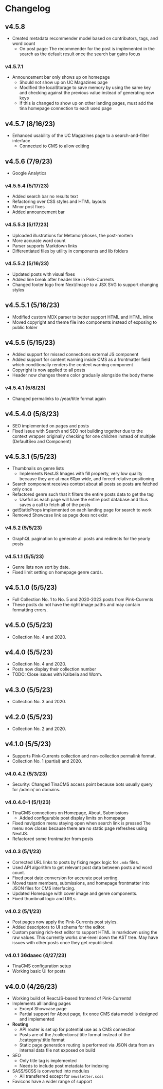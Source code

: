 # Changelog 
## v4.5.8 
- Created metadata recommender model based on contributors, tags, and word count
  - On post page: The recommender for the post is implemented in the search as the default result once the search bar gains focus

### v4.5.7.1
- Announcement bar only shows up on homepage
  - Should not show up on UC Magazines page
  - Modified the localStorage to save memory by using the same key and checking against the previous value instead of generating new keys
  - If this is changed to show up on other landing pages, must add the tina homepage connection to each used page 

## v4.5.7 (8/16/23)
- Enhanced usability of the UC Magazines page to a search-and-filter interface
  - Connected to CMS to allow editing 

## v4.5.6 (7/9/23)
- Google Analytics

### v4.5.5.4 (5/17/23)
- Added search bar no results text
- Refactoring over CSS styles and HTML layouts
- Minor post fixes
- Added announcement bar

### v4.5.5.3 (5/17/23)
- Uploaded illustrations for Metamorphoses, the post-mortem
- More accurate word count
- Parser supports Markdown links
- Differentiated files by utility in components and lib folders

### v4.5.5.2 (5/16/23)
- Updated posts with visual fixes
- Added line break after header like in Pink-Currents
- Changed footer logo from Next/Image to a JSX SVG to support changing styles

## v4.5.5.1 (5/16/23) 
- Modified custom MDX parser to better support HTML and HTML inline
- Moved copyright and theme file into components instead of exposing to public folder

## v4.5.5 (5/15/23)
- Added support for missed connections external JS component
- Added support for content warning inside CMS as a frontmatter field which conditionally renders the content warning component
- Copyright is now applied to all posts
- Header now changes theme color gradually alongside the body theme

### v4.5.4.1 (5/8/23)
- Changed permalinks to /year/title format again

## v4.5.4.0 (5/8/23)
- SEO implemented on pages and posts
- Fixed issue with Search and SEO not building together due to the context wrapper originally checking for one children instead of multiple (DefaultSeo and Component)

## v4.5.3.1 (5/5/23)
- Thumbnails on genre lists
  - Implements NextJS Images with fill property, very low quality because they are at max 60px wide, and forced relative positioning
- Search component receives context about all posts so posts are fetched only once
- Refactored genre such that it filters the entire posts data to get the tag
  - Useful as each page will have the entire post database and thus saves a call to fetch all of the posts
- getStaticProps implemented on each landing page for search to work
- Removed Showcase link as page does not exist

### v4.5.2 (5/5/23)
- GraphQL pagination to generate all posts and redirects for the yearly posts 
 
### v4.5.1.1 (5/5/23)
- Genre lists now sort by date.
- Fixed limit setting on homepage genre cards.

## v4.5.1.0 (5/5/23)
- Full Collection No. 1 to No. 5 and 2020-2023 posts from Pink-Currents
- These posts do not have the right image paths and may contain formatting errors.

## v4.5.0 (5/5/23)
- Collection No. 4 and 2020.

## v4.4.0 (5/5/23)
- Collection No. 4 and 2020.
- Posts now display their collection number
- TODO: Close issues with Kalbelia and Worm.

## v4.3.0 (5/5/23)
- Collection No. 3 and 2020.

## v4.2.0 (5/5/23)
- Collection No. 2 and 2020.

## v4.1.0 (5/5/23)
- Supports Pink-Currents collection and non-collection permalink format.
- Collection No. 1 (partial) and 2020.

### v4.0.4.2 (5/3/23)
- Security: Changed TinaCMS access point because bots usually query for /admin/ on domains.

### v4.0.4.0-1 (5/1/23)
- TinaCMS connections on Homepage, About, Submissions
  - Added configurable post display limits on homepage
- Fixed navigation menu staying open when search link is pressed The menu now closes because there are no static page refreshes using NextJS.
- Refactored some frontmatter from posts

### v4.0.3 (5/1/23)
- Corrected URL links to posts by fixing regex logic for `.mdx` files.
- Used API algorithm to get relevant post data between posts and word count.
- Fixed post date conversion for accurate post sorting.
- Moved team members, submissions, and homepage frontmatter into JSON files for CMS interfacing.
- Updated Homepage with cover image and genre components.
- Fixed thumbnail logic and URLs.

### v4.0.2 (5/1/23)
- Post pages now apply the Pink-Currents post styles.
- Added descriptors to UI schema for the editor.
- Custom parsing rich-text editor to support HTML in markdown using the raw values. This currently works one-level down the AST tree. May have issues with other posts once they get republished.

### v4.0.1 36daaec (4/27/23)
- TinaCMS configuration setup
- Working basic UI for posts

## v4.0.0 (4/26/23)
- Working build of ReactJS-based frontend of Pink-Currents!
- Implements all landing pages
  - Except Showcase page
  - Partial support for About page, fix once CMS data model is designed and implemented
- **Routing** 
  - API router is set up for potential use as a CMS connection
  - Posts are of the /:collections/:title format instead of the /:category/:title format
  - Static page generation routing is performed via JSON data from an internal data file not exposed on build
- SEO
  - Only title tag is implemented
  - Needs to include post metadata for indexing
- SASS/SCSS is converted into modules
  - All transferred except for `newsletter.scss`
- Favicons have a wider range of support
